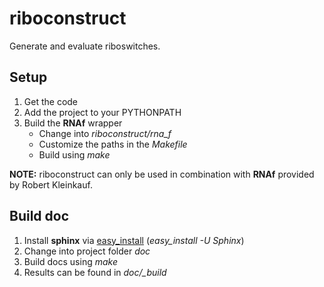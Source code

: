 # riboconstruct

Generate and evaluate riboswitches.

## Setup

1. Get the code
2. Add the project to your PYTHONPATH
3. Build the **RNAf** wrapper
   * Change into *riboconstruct/rna_f*
   * Customize the paths in the *Makefile*
   * Build using *make*

**NOTE:** 
riboconstruct can only be used in combination with **RNAf** provided by Robert Kleinkauf.

## Build doc

1. Install **sphinx** via [easy_install](https://pypi.python.org/pypi/setuptools) (*easy_install -U Sphinx*)
2. Change into project folder *doc*
3. Build docs using *make*
4. Results can be found in *doc/_build*
